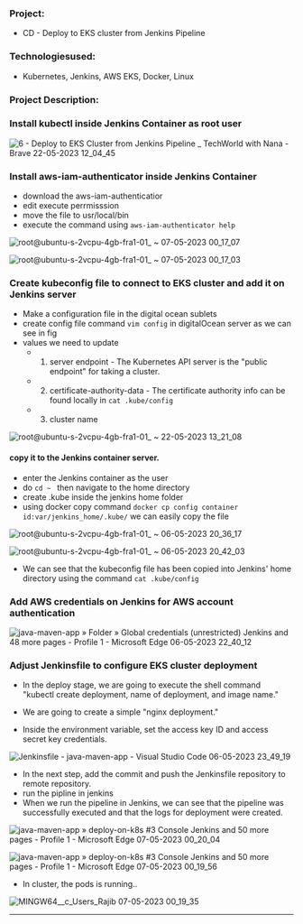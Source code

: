 ### Project:
* CD - Deploy to EKS cluster from Jenkins Pipeline 
### Technologiesused: 
* Kubernetes, Jenkins, AWS EKS, Docker, Linux 
### Project Description:

### Install kubectl inside Jenkins Container as root user


![6 - Deploy to EKS Cluster from Jenkins Pipeline _ TechWorld with Nana - Brave 22-05-2023 12_04_45](https://github.com/Rajib-Mardi/Kubernetes-on-AWS-EKS/assets/96679708/6f8569d8-aa8c-403a-aa63-9ed135a320dd)


### Install aws-iam-authenticator inside Jenkins Container
* download the aws-iam-authenticatior
* edit execute perrmisssion
* move the file to usr/local/bin
* execute the command using ```aws-iam-authenticator help```

![root@ubuntu-s-2vcpu-4gb-fra1-01_ ~ 07-05-2023 00_17_07](https://github.com/Rajib-Mardi/Kubernetes-on-AWS-EKS/assets/96679708/05d434bc-885f-4f25-9d1a-d8b67aeb6c11)


![root@ubuntu-s-2vcpu-4gb-fra1-01_ ~ 07-05-2023 00_17_03](https://github.com/Rajib-Mardi/Kubernetes-on-AWS-EKS/assets/96679708/950e9368-4511-46fc-b2cb-92412ca92994)


### Create kubeconfig file to connect to EKS cluster and add it on Jenkins server

* Make a configuration file in the digital ocean sublets 
* create config file command ```vim config``` in digitalOcean server as we can see in fig
* values we need to update
   * 1.  server endpoint - The Kubernetes API server is the "public endpoint" for taking a cluster.
   * 2. certificate-authority-data - The certificate authority info can be found locally in ```cat .kube/config ```
   * 3. cluster name


![root@ubuntu-s-2vcpu-4gb-fra1-01_ ~ 22-05-2023 13_21_08](https://github.com/Rajib-Mardi/Kubernetes-on-AWS-EKS/assets/96679708/e473e0a6-e962-4d2f-88d2-3a2f864c55f6)


####  copy it to the Jenkins container server.

* enter the Jenkins container as the user
* do ```cd ~ ``` then navigate to the home directory
* create .kube inside the jenkins home folder
* using docker copy command ``` docker cp config container id:var/jenkins_home/.kube/ ``` we can easily copy  the file

![root@ubuntu-s-2vcpu-4gb-fra1-01_ ~ 06-05-2023 20_36_17](https://github.com/Rajib-Mardi/Kubernetes-on-AWS-EKS/assets/96679708/99c4d885-fb15-4521-b389-31f8c0872214)

![root@ubuntu-s-2vcpu-4gb-fra1-01_ ~ 06-05-2023 20_42_03](https://github.com/Rajib-Mardi/Kubernetes-on-AWS-EKS/assets/96679708/ebe21fd3-cdeb-442f-8330-747641f00559)


* We can see that the kubeconfig file has been copied into Jenkins' home directory using the command ``` cat .kube/config  ```

### Add AWS credentials on Jenkins for AWS account authentication

 ![java-maven-app » Folder » Global credentials (unrestricted)  Jenkins  and 48 more pages - Profile 1 - Microsoft​ Edge 06-05-2023 22_40_12](https://github.com/Rajib-Mardi/Kubernetes-on-AWS-EKS/assets/96679708/68febc48-2c42-469d-9512-e74c61da18d8)


### Adjust Jenkinsfile to configure EKS cluster deployment 

* In the deploy stage, we are going to execute the shell command "kubectl create deployment, name of deployment, and image name."
* We are going to create a simple "nginx deployment."

* Inside the environment variable, set the access key ID and access secret key credentials.

![Jenkinsfile - java-maven-app - Visual Studio Code 06-05-2023 23_49_19](https://github.com/Rajib-Mardi/Kubernetes-on-AWS-EKS/assets/96679708/3b22d3f7-9fa8-4122-bc88-699455388ed2)

 
 
  * In the next step, add the commit and push the Jenkinsfile repository to remote repository.
* run the pipline in jenkins
* When we run the pipeline in Jenkins, we can see that the pipeline was successfully executed and that the logs for deployment were created.

![java-maven-app » deploy-on-k8s #3 Console  Jenkins  and 50 more pages - Profile 1 - Microsoft​ Edge 07-05-2023 00_20_04](https://github.com/Rajib-Mardi/Kubernetes-on-AWS-EKS/assets/96679708/2004f8c5-05a1-4c6e-891f-cb0dac7ba6d1)


![java-maven-app » deploy-on-k8s #3 Console  Jenkins  and 50 more pages - Profile 1 - Microsoft​ Edge 07-05-2023 00_19_56](https://github.com/Rajib-Mardi/Kubernetes-on-AWS-EKS/assets/96679708/755d39ef-8998-411f-9de2-451b5f8e7d64)


* In cluster, the  pods is  running..


![MINGW64__c_Users_Rajib 07-05-2023 00_19_35](https://github.com/Rajib-Mardi/Kubernetes-on-AWS-EKS/assets/96679708/79143a2d-830b-4900-8959-6311380e6fc3)


-----------------------------------------------------------------------

